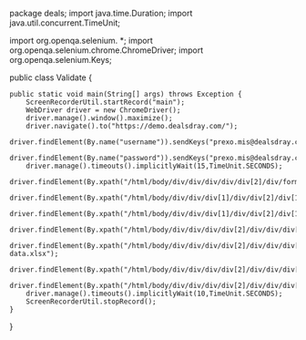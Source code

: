 package deals;
import java.time.Duration;
import java.util.concurrent.TimeUnit;

import org.openqa.selenium. *;
import org.openqa.selenium.chrome.ChromeDriver;
import org.openqa.selenium.Keys;

public class Validate {

	public static void main(String[] args) throws Exception {
		ScreenRecorderUtil.startRecord("main");
		WebDriver driver = new ChromeDriver();
		driver.manage().window().maximize();
		driver.navigate().to("https://demo.dealsdray.com/");
		driver.findElement(By.name("username")).sendKeys("prexo.mis@dealsdray.com");
		driver.findElement(By.name("password")).sendKeys("prexo.mis@dealsdray.com");
		driver.manage().timeouts().implicitlyWait(15,TimeUnit.SECONDS);
		driver.findElement(By.xpath("/html/body/div/div/div/div/div[2]/div/form/div[3]/div/button")).click();
		driver.findElement(By.xpath("/html/body/div/div/div[1]/div/div[2]/div[1]/div[2]/button")).click();
		driver.findElement(By.xpath("/html/body/div/div/div[1]/div/div[2]/div[1]/div[2]/div/div[1]/a/button/span[1]")).click();
		driver.findElement(By.xpath("/html/body/div/div/div/div[2]/div/div/div[2]/div[2]/button")).click();
		driver.findElement(By.xpath("/html/body/div/div/div/div[2]/div/div/div[2]/div[3]/div/div/input")).sendKeys("C:\\Users\\harih\\Downloads\\demo-data.xlsx");
		driver.findElement(By.xpath("/html/body/div/div/div/div[2]/div/div/div[2]/div[3]/button")).click();
		driver.findElement(By.xpath("/html/body/div/div/div/div[2]/div/div/div[2]/div[3]/button")).click();
		driver.manage().timeouts().implicitlyWait(10,TimeUnit.SECONDS);
		ScreenRecorderUtil.stopRecord();		
	}

}
